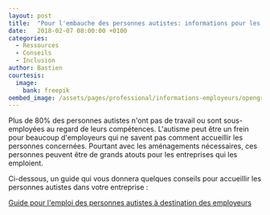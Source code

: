 ```yaml
---
layout: post
title:  "Pour l'embauche des personnes autistes: informations pour les employeurs"
date:   2018-02-07 08:00:00 +0100
categories:
  - Ressources
  - Conseils
  - Inclusion
author: Bastien
courtesis:
  image:
    bank: freepik
oembed_image: /assets/pages/professional/informations-employeurs/opengraph.png
---
```


Plus de 80% des personnes autistes n'ont pas de travail ou sont sous-employées au regard de leurs compétences.
L'autisme peut être un frein pour beaucoup d'employeurs qui ne savent pas comment accueillir les personnes concernées.
Pourtant avec les aménagements nécessaires, ces personnes peuvent être de grands atouts pour les entreprises qui les emploient.

Ci-dessous, un guide qui vous donnera quelques conseils pour accueillir les personnes autistes dans votre entreprise&nbsp;:

<a href="/je-suis-un-professionnel/informations-employeurs" class="big center">
 <span>Guide pour l'emploi des personnes autistes</span>
 <span class="subtitle">à destination des employeurs</span>
</a>



<!--
<meta http-equiv="refresh" content="1; url=/je-suis-un-professionnel/informations-employeurs" />
-->

